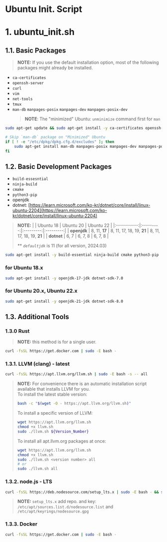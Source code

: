 # Ubuntu Init. Script

# 1. ubuntu_init.sh

## 1.1. Basic Packages

> **NOTE:** If you use the default installation option, most of the following packages might already be installed.

- `ca-certificates`
- `openssh-server`
- `curl`
- `vim`
- `net-tools`
- `tmux`
- `man-db` `manpages-posix` `manpages-dev` `manpages-posix-dev`
   > **NOTE**: The "minimized" Ubuntu: `unminimize` command first for `man`

```sh
sudo apt-get update && sudo apt-get install -y ca-certificates openssh-server curl vim net-tools tmux

# Skip `man-db` package on "Minimized" Ubuntu
if [ ! -e "/etc/dpkg/dpkg.cfg.d/excludes" ]; then
    sudo apt-get install man-db manpages-posix manpages-dev manpages-posix-dev
fi
```

## 1.2. Basic Development Packages

- `build-essesntial`
- `ninja-build`
- `cmake`
- `python3-pip`
- openjdk
- dotnet: [https://learn.microsoft.com/ko-kr/dotnet/core/install/linux-ubuntu-2204](https://learn.microsoft.com/ko-kr/dotnet/core/install/linux-ubuntu-2204)

> **NOTE:**
> |             | Ubuntu 18 | Ubuntu 20 | Ubuntu 22 |
> |:-----------:|:---------:|:---------:|:---------:|
> | **openjdk** | 8, 11, **17** | 8, 11, 17, 18, 19, **21** | 8, 11, 17, 18, 19, **21** |
> | **dotnet**  | 6, 7      | 6, 7, 8   | 6, 7, 8   |
> 
> \*\* _`defaultjdk`_ is 11 (for all version, 2024.03)

```sh
sudo apt-get install -y build-essential ninja-build cmake python3-pip
```

### for Ubuntu 18.x

```sh
sudo apt-get install -y openjdk-17-jdk dotnet-sdk-7.0
```

### for Ubuntu 20.x, Ubuntu 22.x

```sh
sudo apt-get install -y openjdk-21-jdk dotnet-sdk-8.0
```

## 1.3. Additional Tools

### 1.3.0 Rust

> **NOTE:** this method is for a single user.

```sh
curl -fsSL https://get.docker.com | sudo -E bash -
```

### 1.3.1. LLVM (clang) - latest

```sh
curl -fsSL https://apt.llvm.org/llvm.sh | sudo -E bash -s -- all
```

> **NOTE:**
> For convenience there is an automatic installation script available that installs LLVM for you.<br/>
> To install the latest stable version:
> ```sh
> bash -c "$(wget -O - https://apt.llvm.org/llvm.sh)"
> ```
> To install a specific version of LLVM:
> ```sh
> wget https://apt.llvm.org/llvm.sh
> chmod +x llvm.sh
> sudo ./llvm.sh ${Version_Number}
> ```
> To install all apt.llvm.org packages at once:
> ```sh
> wget https://apt.llvm.org/llvm.sh
> chmod +x llvm.sh
> sudo ./llvm.sh <version number> all
> # or
> sudo ./llvm.sh all
> ```

### 1.3.2. node.js - LTS

```sh
curl -fsSL https://deb.nodesource.com/setup_lts.x | sudo -E bash - && sudo apt-get install -y nodejs
```

> **NOTE:** `setup_lts.x` add repo. and key: `/etc/apt/sources.list.d/nodesource.list` and `/etc/apt/keyrings/nodesource.gpg`

### 1.3.3. Docker

```sh
curl -fsSL https://get.docker.com | sudo -E bash -
```
